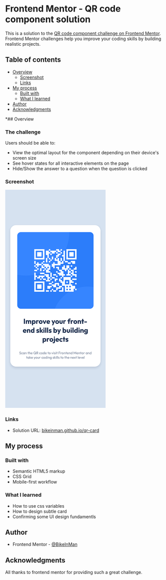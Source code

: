 # Frontend Mentor - QR code component solution

This is a solution to the [QR code component challenge on Frontend Mentor](https://www.frontendmentor.io/challenges/qr-code-component-iux_sIO_H). Frontend Mentor challenges help you improve your coding skills by building realistic projects. 

## Table of contents

- [Overview](#overview)
  - [Screenshot](#screenshot)
  - [Links](#links)
- [My process](#my-process)
  - [Built with](#built-with)
  - [What I learned](#what-i-learned)
- [Author](#author)
- [Acknowledgments](#acknowledgments)

*## Overview

### The challenge

Users should be able to:

- View the optimal layout for the component depending on their device's screen size
- See hover states for all interactive elements on the page
- Hide/Show the answer to a question when the question is clicked

### Screenshot

![](./screenshots/screenshot.png)

### Links

- Solution URL: [bikeinman.github.io/qr-card](https://bikeinman.github.io/qr-card/)

## My process

### Built with

- Semantic HTML5 markup
- CSS Grid
- Mobile-first workflow

### What I learned

- How to use css variables
- How to design subtle card 
- Confirming some UI design fundamentls

## Author

- Frontend Mentor - [@BikeInMan](https://www.frontendmentor.io/profile/BikeInMan)


## Acknowledgments
All thanks to frontend mentor for providing such a great challenge.
